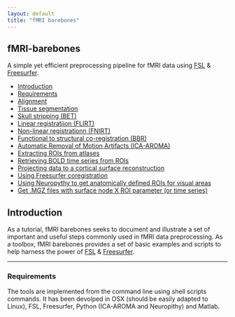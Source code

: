 ```yaml
---
layout: default
title: "fMRI barebones"
---
```


## fMRI-barebones

A simple yet efficient preprocessing pipeline for fMRI data using [FSL](https://fsl.fmrib.ox.ac.uk/fsl/fslwiki) &amp; [Freesurfer](https://surfer.nmr.mgh.harvard.edu/). 


- [Introduction](#Introduction)
- [Requirements](#Requirements)
- [Alignment](#Alignment)
- [Tissue segmentation](#Tissue-segmentation)
- [Skull stripping (BET)](#Skull-stripping-(BET))
- [Linear registratiion (FLIRT)](#Linear-registratiion-(FLIRT))
- [Non-linear registrationn (FNIRT)](#Non-linear-registrationn-(FNIRT))
- [Functional to structural co-registration (BBR)](#Functional-to-structural-co-registration-(BBR))
- [Automatic Removal of Motion Artifacts (ICA-AROMA)](#Automatic-Removal-of-Motion-Artifacts-(ICA-AROMA))
- [Extracting ROIs from atlases](#Extracting-ROIs-from-atlases)
- [Retrieving BOLD time series from ROIs](#Retrieving-BOLD-time-series-from-ROIs)
- [Projecting data to a cortical surface reconstruction](#Projecting-data-a-cortical-surface-reconstruction)
- [Using Freesurfer coregistration](#Using-freesurfer-coregistration)
- [Using Neuropythy to get anatomically defined ROIs for visual areas](#Using-Neuropythy-to-get-anatomically-defined-ROIs-for-visual-areas)
- [Get .MGZ files with surface node X ROI parameter (or time series)](#Get-.MGZ-file-with-surface-node-X-ROI-parameter-(or-time-series))

## Introduction

As a tutorial, fMRI barebones seeks to document and illustrate a set of important and useful steps commonly used in fMRI data preprocessing. As a toolbox, fMRI barebones provides a set of basic examples and scripts to help harness the power of [FSL](https://fsl.fmrib.ox.ac.uk/fsl/fslwiki) &amp; [Freesurfer](https://surfer.nmr.mgh.harvard.edu/).

---
### Requirements

The tools are implemented from the command line using shell scripts commands. It has been devolped in OSX (should be easily adapted to Linux), FSL, Freesurfer, Python (ICA-AROMA and Neuropithy) and Matlab.
